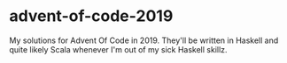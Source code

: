 # advent-of-code-2019

My solutions for Advent Of Code in 2019. They'll be written in Haskell and quite likely Scala whenever I'm out of my sick Haskell skillz.

